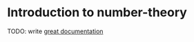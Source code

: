 # Introduction to number-theory

TODO: write [great documentation](http://jacobian.org/writing/what-to-write/)
